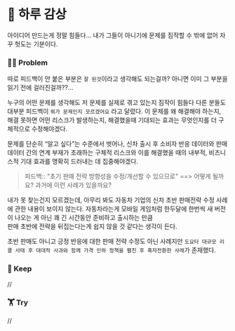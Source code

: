 # 🌅 하루 감상
아이디어 만드는게 정말 힘들다...
내가 그들이 아니기에 문제를 짐작할 수 밖에 없어 자꾸 헛도는 기분이다.



### 🤦‍♀️ Problem
따로 피드백이 안 붙은 부분은 `잘 된것`이라고 생각해도 되는걸까? 아니면 이미 그 부분을 읽기 전에 걸러진걸까??...

누구의 어떤 문제를 생각해도 저 문제를 실제로 겪고 있는지 짐작이 힘들다
다른 분들도 대부분 피드백이 `뭐가 문제인지 모르겠어요` 라고 달렸다.
이 문제를 왜 해결해야 하는지, 해결 못하면 어떤 리스크가 발생하는지, 해결했을때 기대되는 효과는 무엇인지를 더 구체적으로 수정해야겠다.

문제를 단순히 “알고 싶다”는 수준에서 벗어나, 신차 출시 후 소비자 반응 데이터와 판매 데이터 간의 연계 부재가 초래하는 구체적 리스크와 이를 해결했을 때의 내부적, 비즈니스적 기대 효과를 명확히 드러내는 데 집중해야겠다.

> 피드백:: "초기 판매 전략 방향성을 수정/개선할 수 있으므로" ==> 어떻게 될까요? 과거에 이런 사례가 있을까요?
> 
내가 못 찾는건지 모르겠는데, 아무리 봐도 자동차 기업의 신차 초반 판매전략 수정 사례에 관한 내용이 보이지 않는다.
자동차라는게 모바일 게임처럼 한두달에 한번씩 새 버전이 나오는 게 아닌 꽤 긴 시간동안 준비하고 출시하는 만큼 <br>
판매 초반에 전략을 뒤집는다는게 쉽지 않을 것 같다는 생각이 든다.

초반 판매도 아니고 긍정 반응에 대한 판매 전략 수정도 아닌 사례지만 
`도요타 대규모 리콜 사태 후 대대적 사과와 함께 가격 인하 정책을 펼친 후 흑자전환한 사례`가 존재했다.


### 💾 Keep 

//

### 🏋️ Try

//
